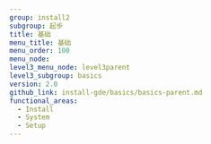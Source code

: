 ```yaml
---
group: install2
subgroup: 起步
title: 基础
menu_title: 基础
menu_order: 100
menu_node:
level3_menu_node: level3parent
level3_subgroup: basics
version: 2.0
github_link: install-gde/basics/basics-parent.md
functional_areas:
  - Install
  - System
  - Setup
---
```


